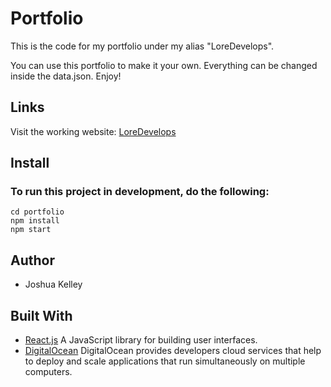 # Portfolio

This is the code for my portfolio under my alias "LoreDevelops".

You can use this portfolio to make it your own. Everything can be changed inside the data.json. Enjoy!

## Links

Visit the working website: [LoreDevelops](http://loredevelops.com/)

## Install

### To run this project in development, do the following:

```
cd portfolio
npm install
npm start
```

## Author

- Joshua Kelley

## Built With

- [React.js](https://reactjs.org/) A JavaScript library for building user interfaces.
- [DigitalOcean](https://www.digitalocean.com/) DigitalOcean provides developers cloud services that help to deploy and scale applications that run simultaneously on multiple computers.
